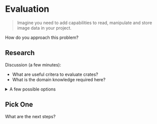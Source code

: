 # Evaluation

> Imagine you need to add capabilities to read, manipulate and store image data in your project.

How do you approach this problem?

## Research

Discussion (a few minutes):

* What are useful critera to evaluate crates?
* What is the domain knowledge required here?

<details>
<summary>A few possible options</summary>

<ul>
* check crates.io & github
* Does a crate exist that covers part or most of what we want?
* Find suitable candidate(s)
  * Check project README, are there examples, website or a wiki
  * Repo activity, issue discussions, number of releases
  * Rust docs.rs documentation
</ul>
</details>

## Pick One

What are the next steps?
